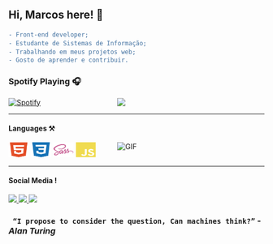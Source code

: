 ## Hi, Marcos here! 👋

```diff 
- Front-end developer;
- Estudante de Sistemas de Informação;
- Trabalhando em meus projetos web;
- Gosto de aprender e contribuir.

```



### Spotify Playing 🎧

<a href="https://open.spotify.com/user/iqy40do458761xkklmfaazoe8">
  <img width="290px" align="right" src="https://user-images.githubusercontent.com/92472624/151963418-f5521928-2f97-4724-9fc6-8ffdc99c12a6.png" />
</a>

[![Spotify](https://novatorem.bgstatic.vercel.app/api/spotify)](https://open.spotify.com/user/iqy40do458761xkklmfaazoe8)

---

#### Languages ⚒

<div display="inline">
 <img  alt="Mb-HTML" height="30" width="40" src="https://raw.githubusercontent.com/devicons/devicon/master/icons/html5/html5-plain.svg"> 
 <img  alt="Mb-CSS" height="30" width="40" src="https://raw.githubusercontent.com/devicons/devicon/master/icons/css3/css3-plain.svg"> 
 <img  alt="Mb-CSS" height="30" width="40" src="https://raw.githubusercontent.com/devicons/devicon/master/icons/sass/sass-original.svg"> 
 <img  alt="Mb-Js" height="30" width="40" src="https://raw.githubusercontent.com/devicons/devicon/master/icons/javascript/javascript-plain.svg">
 <img width="290px" align="right" alt="GIF" src="http://pa1.narvii.com/6655/0ec9b34d5d3592ed65f79525d9ac2f168e66f10b_00.gif" />

---

#### Social Media !

<a href="https://www.instagram.com/iammarcosb_/" target="_blank">
 <img src="https://img.shields.io/badge/-Instagram-%23E4405F?style=for-the-badge&logo=instagram&logoColor=white" target="_blank">
</a>

<a href="https://www.linkedin.com/in/marcosbarcelos/" target="_blank">
 <img src="https://img.shields.io/badge/-LinkedIn-%230077B5?style=for-the-badge&logo=linkedin&logoColor=white" target="_blank">
</a>  

<a href="!Marcosb#9411" target="_blank" title="! Marcosb#9411">
 <img src="https://img.shields.io/badge/Discord-7289DA?style=for-the-badge&logo=discord&logoColor=white" target="_blank"> 
</a>  


### ` “I propose to consider the question, Can machines think?”` - _Alan Turing_
